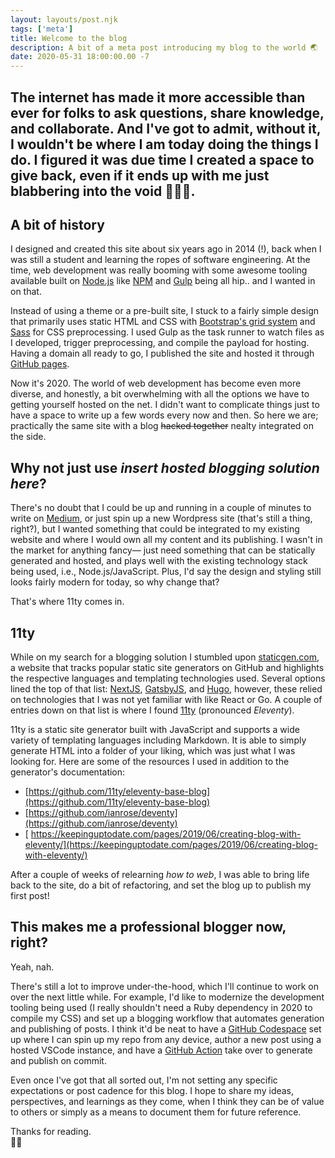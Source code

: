 ```yaml
---
layout: layouts/post.njk
tags: ['meta']
title: Welcome to the blog
description: A bit of a meta post introducing my blog to the world 🌏
date: 2020-05-31 18:00:00.00 -7
---
```

The internet has made it more accessible than ever for folks to ask questions, share knowledge, and collaborate. And I've got to admit, without it, I wouldn't be where I am today doing the things I do. I figured it was due time I created a space to give back, even if it ends up with me just blabbering into the void 🤷🏼‍♂️.
---

## A bit of history
I designed and created this site about six years ago in 2014 (!), back when I was still a student and learning the ropes of software engineering. At the time, web development was really booming with some awesome tooling available built on [Node.js](https://nodejs.org/) like [NPM](https://www.npmjs.com/) and [Gulp](https://gulpjs.com/) being all hip.. and I wanted in on that. 

Instead of using a theme or a pre-built site, I stuck to a fairly simple design that primarily uses static HTML and CSS with [Bootstrap's grid system](https://getbootstrap.com/docs/4.5/layout/grid/) and [Sass](https://sass-lang.com/) for CSS preprocessing. I used Gulp as the task runner to watch files as I developed, trigger preprocessing, and compile the payload for hosting. Having a domain all ready to go, I published the site and hosted it through [GitHub pages](https://pages.github.com/).

Now it's 2020. The world of web development has become even more diverse, and honestly, a bit overwhelming with all the options we have to getting yourself hosted on the net. I didn't want to complicate things just to have a space to write up a few words every now and then. So here we are; practically the same site with a blog ~~hacked together~~ nealty integrated on the side.


## Why not just use *insert hosted blogging solution here*?

There's no doubt that I could be up and running in a couple of minutes to write on [Medium](https://medium.com/), or just spin up a new Wordpress site (that's still a thing, right?), but I wanted something that could be integrated to my existing website and where I would own all my content and its publishing. I wasn't in the market for anything fancy— just need something that can be statically generated and hosted, and plays well with the existing technology stack being used, i.e., Node.js/JavaScript. Plus, I'd say the design and styling still looks fairly modern for today, so why change that?

That's where 11ty comes in.


## 11ty

While on my search for a blogging solution I stumbled upon [staticgen.com](https://www.staticgen.com/), a website that tracks popular static site generators on GitHub and highlights the respective languages and templating technologies used. Several options lined the top of that list: [NextJS](https://nextjs.org/), [GatsbyJS](https://www.gatsbyjs.org/), and [Hugo](https://gohugo.io/), however, these relied on technologies that I was not yet familiar with like React or Go. A couple of entries down on that list is where I found [11ty](https://www.11ty.dev/) (pronounced *Eleventy*).

11ty is a static site generator built with JavaScript and supports a wide variety of templating languages including Markdown. It is able to simply generate HTML into a folder of your liking, which was just what I was looking for. Here are some of the resources I used in addition to the generator's documentation: 

* [https://github.com/11ty/eleventy-base-blog](https://github.com/11ty/eleventy-base-blog)
* [https://github.com/ianrose/deventy](https://github.com/ianrose/deventy)
* [ https://keepinguptodate.com/pages/2019/06/creating-blog-with-eleventy/](https://keepinguptodate.com/pages/2019/06/creating-blog-with-eleventy/)

After a couple of weeks of relearning *how to web*, I was able to bring life back to the site, do a bit of refactoring, and set the blog up to publish my first post! 


## This makes me a professional blogger now, right? 

Yeah, nah. 

There's still a lot to improve under-the-hood, which I'll continue to work on over the next little while. For example, I'd like to modernize the development tooling being used (I really shouldn't need a Ruby dependency in 2020 to compile my CSS) and set up a blogging workflow that automates generation and publishing of posts. I think it'd be neat to have a [GitHub Codespace](https://github.com/features/codespaces/) set up where I can spin up my repo from any device, author a new post using a hosted VSCode instance, and have a [GitHub Action](https://github.com/features/actions) take over to generate and publish on commit. 

Even once I've got that all sorted out, I'm not setting any specific expectations or post cadence for this blog. I hope to share my ideas, perspectives, and learnings as they come, when I think they can be of value to others or simply as a means to document them for future reference.

Thanks for reading. <br>✌🏼